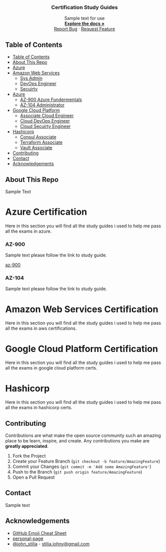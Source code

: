 <!-- PROJECT LOGO -->
<br />
<p align="center">
  <a href="">
  </a>

  <h3 align="center">Certification Study Guides</h3>

  <p align="center">
    Sample text for use
    <br />
    <a href="./README.md"><strong>Explore the docs »</strong></a>
    <br />
    <a href="tbc">Report Bug</a>
    ·
    <a href="tbc">Request Feature</a>
  </p>
</p>

<!-- TABLE OF CONTENTS -->

## Table of Contents

- [Table of Contents](#table-of-contents)
- [About This Repo](#About-This-Repo)
- [Azure](#getting-started)
- [Amazon Web Services](#Amazon-Web-Services-Certification)
  - [Sys Admin](#)
  - [DevOps Engineer](#)
  - [Secuirty](#)
- [Azure](#)
  - [AZ-900 Azure Fundermentals](#)
  - [AZ-104 Administrator](#)
- [Google Cloud Platform](#)
  - [Associate Cloud Engineer](#)
  - [Cloud DevOps Engineer](#)
  - [Cloud Secuirty Engineer](#)
- [Hashicorp](#)
  - [Consul Associate](#)
  - [Terraform Associate](#)
  - [Vault Associate](#)
- [Contributing](#contributing)
- [Contact](#contact)
- [Acknowledgements](#acknowledgements)

<!-- ABOUT THE PROJECT -->

## About This Repo

<p align="center">
  <a href="">
  </a>
</p>

Sample Text


# Azure Certification
Here in this section you will find all the study guides i used to help me pass all the exams in azure.

### AZ-900
Sample text please follow the link to study guide.

[az-900](#study-guide)

### AZ-104
Sample text please follow the link to study guide.


# Amazon Web Services Certification
Here in this section you will find all the study guides i used to help me pass all the exams in aws certifications.

# Google Cloud Platform Certification
Here in this section you will find all the study guides i used to help me pass all the exams in google cloud platform certs.

# Hashicorp
Here in this section you will find all the study guides i used to help me pass all the exams in hashicorp certs.

## Contributing

Contributions are what make the open source community such an amazing place to be learn, inspire, and create. Any contributions you make are **greatly appreciated**.

1. Fork the Project
2. Create your Feature Branch (`git checkout -b feature/AmazingFeature`)
3. Commit your Changes (`git commit -m 'Add some AmazingFeature'`)
4. Push to the Branch (`git push origin feature/AmazingFeature`)
5. Open a Pull Request

## Contact
Sample text


## Acknowledgements

- [GitHub Emoji Cheat Sheet](https://www.webpagefx.com/tools/emoji-cheat-sheet)
- [personal-page](https://github.com/stiliajohny)
- [@john_stilia](https://twitter.com/john_stilia) - stilia.johny@gmail.com
